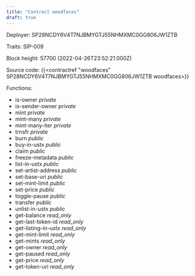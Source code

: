 ```yaml
---
title: "Contract woodfaces"
draft: true
---
```

Deployer: SP28NCDY6V4T7NJBMYGTJ55NHMXMC0GG806JW1ZTB

Traits:
SIP-009 



Block height: 57700 (2022-04-26T23:52:21.000Z)

Source code: {{<contractref "woodfaces" SP28NCDY6V4T7NJBMYGTJ55NHMXMC0GG806JW1ZTB woodfaces>}}

Functions:

* is-owner _private_
* is-sender-owner _private_
* mint _private_
* mint-many _private_
* mint-many-iter _private_
* trnsfr _private_
* burn _public_
* buy-in-ustx _public_
* claim _public_
* freeze-metadata _public_
* list-in-ustx _public_
* set-artist-address _public_
* set-base-uri _public_
* set-mint-limit _public_
* set-price _public_
* toggle-pause _public_
* transfer _public_
* unlist-in-ustx _public_
* get-balance _read_only_
* get-last-token-id _read_only_
* get-listing-in-ustx _read_only_
* get-mint-limit _read_only_
* get-mints _read_only_
* get-owner _read_only_
* get-paused _read_only_
* get-price _read_only_
* get-token-uri _read_only_

